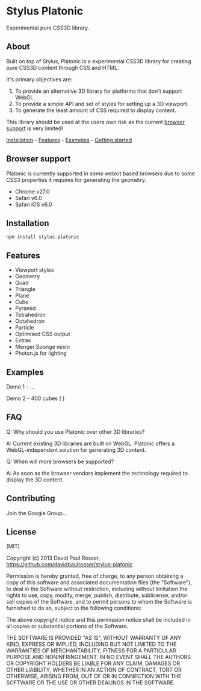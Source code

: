 # Stylus Platonic

Experimental pure CSS3D library.


## About

Built on top of Stylus, Platonic is a experimental CSS3D library for creating pure CSS3D content through CSS and HTML. 

It's primary objectives are:

1. To provide an alternative 3D library for platforms that don't support WebGL.
2. To provide a simple API and set of styles for setting up a 3D viewport.
3. To generate the least amount of CSS required to display content.

This library should be used at the users own risk as the current [browser support](#browser-support) is very limited!

[Installation](#installation) - [Features](#features) - [Examples](#examples) - [Getting started](#usage)


## Browser support

Platonic is currently supported in *some* webkit based browsers due to some CSS3 properties it requires for generating the geometry.

* Chrome v27.0
* Safari v6.0
* Safari iOS v6.0

## Installation

```
npm install stylus-platonic
``` 


## Features

* Viewport styles
* Geometry
 * Quad
 * Triangle
 * Plane
 * Cube
 * Pyramid
 * Tetrahedron
 * Octahedron
 * Particle
* Optimised CSS output
* Extras
 * Menger Sponge mixin
* Photon.js for lighting

## Examples

Demo 1 - ...

Demo 2 - 400 cubes (  )


## FAQ

Q: Why should you use Platonic over other 3D libraries?

A: Current existing 3D libraries are built on WebGL. Platonic offers a WebGL-independent solution for generating 3D content.

Q: When will more browsers be supported?

A: As soon as the browser vendors implement the technology required to display the 3D content.


## Contributing

Join the Google Group...


## License

(MIT)

Copyright (c) 2013 David Paul Rosser, https://github.com/davidpaulrosser/stylus-platonic

Permission is hereby granted, free of charge, to any person obtaining a copy of this software and associated documentation files (the "Software"), to deal in the Software without restriction, including without limitation the rights to use, copy, modify, merge, publish, distribute, sublicense, and/or sell copies of the Software, and to permit persons to whom the Software is furnished to do so, subject to the following conditions:

The above copyright notice and this permission notice shall be included in all copies or substantial portions of the Software.

THE SOFTWARE IS PROVIDED "AS IS", WITHOUT WARRANTY OF ANY KIND, EXPRESS OR IMPLIED, INCLUDING BUT NOT LIMITED TO THE WARRANTIES OF MERCHANTABILITY, FITNESS FOR A PARTICULAR PURPOSE AND NONINFRINGEMENT. IN NO EVENT SHALL THE AUTHORS OR COPYRIGHT HOLDERS BE LIABLE FOR ANY CLAIM, DAMAGES OR OTHER LIABILITY, WHETHER IN AN ACTION OF CONTRACT, TORT OR OTHERWISE, ARISING FROM, OUT OF OR IN CONNECTION WITH THE SOFTWARE OR THE USE OR OTHER DEALINGS IN THE SOFTWARE.